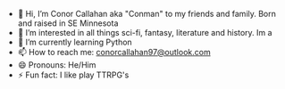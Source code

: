 - 👋 Hi, I’m Conor Callahan aka "Conman" to my friends and family. Born and raised in SE Minnesota
- 👀 I’m interested in all things sci-fi, fantasy, literature and history. Im a
- 🌱 I’m currently learning Python
- 📫 How to reach me: conorcallahan97@outlook.com
- 😄 Pronouns: He/Him
- ⚡ Fun fact: I like play TTRPG's

<!---
Callahan97/Callahan97 is a ✨ special ✨ repository because its `README.md` (this file) appears on your GitHub profile.
You can click the Preview link to take a look at your changes.
--->
